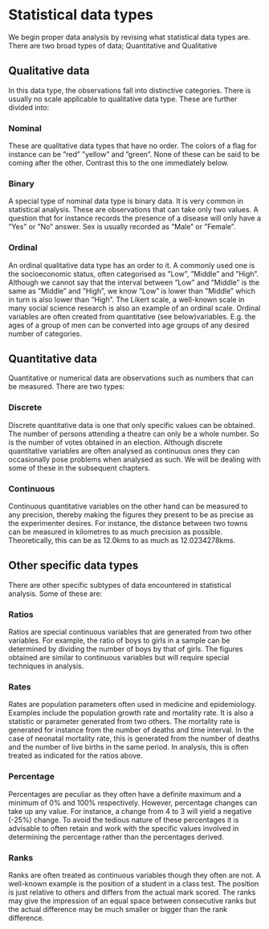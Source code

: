 

# Statistical data types
We begin proper data analysis by revising what statistical data types are. There are two broad types of data; Quantitative and Qualitative 

## Qualitative data
In this data type, the observations fall into distinctive categories. There is 
usually no scale applicable to qualitative data type. These are further divided into:


### Nominal
These are qualitative data types that have no order. The colors of a flag for instance can be ”red” ”yellow” and ”green”. None of these can be said to be coming after the other. Contrast this to the one immediately below. 

### Binary 
A special type of nominal data type is binary data. It is very common in statistical analysis. These are observations that can take only two values. A question that for instance records the presence of a disease will only have a ”Yes” or ”No” answer. Sex is usually recorded as ”Male” or ”Female”.

### Ordinal
An ordinal qualitative data type has an order to it. A commonly used one is the socioeconomic status, often categorised as ”Low”, ”Middle” and ”High”. Although we cannot say that the interval between ”Low” and ”Middle” is the same as ”Middle” and ”High”, we know ”Low” is lower than ”Middle” which in turn is also lower than ”High”. The Likert scale, a well-known scale in many social science research is also an example of an ordinal scale. Ordinal variables are often created from quantitative (see below)variables. E.g. the ages of a group of men 
can be converted into age groups of any desired number of categories.

## Quantitative data
Quantitative or numerical data are observations such as numbers that can be measured. There are two types:

### Discrete
Discrete quantitative data is one that only specific values can be obtained. The number of persons attending a theatre can only be a whole number. So is the number of votes obtained in an election. Although discrete quantitative variables are often analysed as continuous ones they can occasionally pose problems when analysed as such. We will be dealing with some of these in the subsequent chapters.

### Continuous
Continuous quantitative variables on the other hand can be measured to any precision, thereby making the figures they present to be as precise as the experimenter desires. For instance, the distance between two towns can be measured in kilometres to as much precision as possible. Theoretically, this can be as 12.0kms to as much as 12.0234278kms.

## Other specific data types
There are other specific subtypes of data encountered in statistical analysis. Some of these are:

### Ratios
Ratios are special continuous variables that are generated from two other variables. For example, the ratio of boys to girls in a sample can be determined by dividing the number of boys by that of girls. The figures obtained are similar to continuous variables but will require special techniques in analysis.

### Rates
Rates are population parameters often used in medicine and epidemiology. Examples include the population growth rate and mortality rate. It is also a statistic or parameter generated from two
others. The mortality rate is generated for instance from the number of deaths and time interval. In the case of neonatal mortality rate, this is generated from the number of deaths and the number of live births in the same period. In analysis, this is often treated as indicated for the ratios above.

### Percentage
Percentages are peculiar as they often have a definite maximum and a minimum of 0% and 100% respectively. However, percentage changes can take up any value. For instance, a change from 4 to 3 will yield a negative (-25%) change. To avoid the tedious nature of these percentages it is advisable to often retain and work with the specific values involved in determining the percentage rather than the percentages derived.

### Ranks
Ranks are often treated as continuous variables though they often are not. A well-known example is the position of a student in a class test. The position is just relative to others and differs from the actual mark scored. The ranks may give the impression of an equal space between consecutive ranks but the actual difference may be much smaller or bigger than the rank difference.
